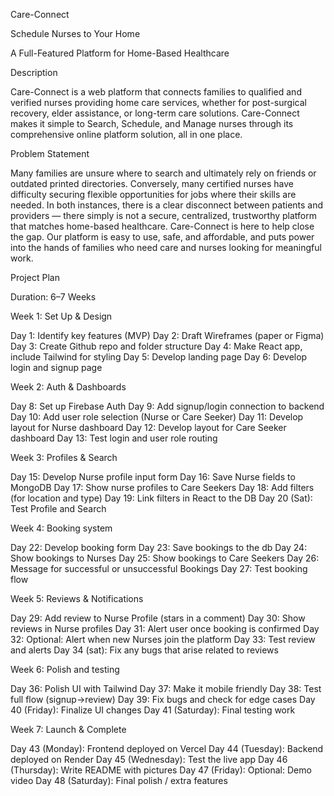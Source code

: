 Care-Connect

Schedule Nurses to Your Home

A Full-Featured Platform for Home-Based Healthcare

Description

Care-Connect is a web platform that connects families to qualified and verified nurses providing home care services, whether for post-surgical recovery, elder assistance, or long-term care solutions. Care-Connect makes it simple to Search, Schedule, and Manage nurses through its comprehensive online platform solution, all in one place.

Problem Statement

Many families are unsure where to search and ultimately rely on friends or outdated printed directories. Conversely, many certified nurses have difficulty securing flexible opportunities for jobs where their skills are needed. In both instances, there is a clear disconnect between patients and providers — there simply is not a secure, centralized, trustworthy platform that matches home-based healthcare. Care-Connect is here to help close the gap. Our platform is easy to use, safe, and affordable, and puts power into the hands of families who need care and nurses looking for meaningful work.

Project Plan


Duration: 6–7 Weeks


Week 1: Set Up & Design

Day 1: Identify key features (MVP) 
Day 2: Draft Wireframes (paper or Figma) 
Day 3: Create Github repo and folder structure 
Day 4: Make React app, include Tailwind for styling 
Day 5: Develop landing page
Day 6: Develop login and signup page

Week 2: Auth & Dashboards 

Day 8: Set up Firebase Auth
Day 9: Add signup/login connection to backend
Day 10: Add user role selection (Nurse or Care Seeker)
Day 11: Develop layout for Nurse dashboard 
Day 12: Develop layout for Care Seeker dashboard
Day 13: Test login and user role routing

Week 3: Profiles & Search

Day 15: Develop Nurse profile input form
Day 16: Save Nurse fields to MongoDB
Day 17: Show nurse profiles to Care Seekers
Day 18: Add filters (for location and type)
Day 19: Link filters in React to the DB
Day 20 (Sat): Test Profile and Search

Week 4: Booking system

Day 22: Develop booking form
Day 23: Save bookings to the db
Day 24: Show bookings to Nurses 
Day 25: Show bookings to Care Seekers
Day 26: Message for successful or unsuccessful Bookings
Day 27: Test booking flow

Week 5: Reviews & Notifications

Day 29: Add review to Nurse Profile (stars in a comment)
Day 30: Show reviews in Nurse profiles 
Day 31: Alert user once booking is confirmed 
Day 32: Optional: Alert when new Nurses join the platform
Day 33: Test review and alerts
Day 34 (sat): Fix any bugs that arise related to reviews

Week 6: Polish and testing 

Day 36: Polish UI with Tailwind 
Day 37: Make it mobile friendly
Day 38: Test full flow (signup→review)
Day 39: Fix bugs and check for edge cases
Day 40 (Friday): Finalize UI changes
Day 41 (Saturday): Final testing work

Week 7: Launch & Complete

Day 43 (Monday): Frontend deployed on Vercel
Day 44 (Tuesday): Backend deployed on Render
Day 45 (Wednesday): Test the live app
Day 46 (Thursday): Write README with pictures
Day 47 (Friday): Optional: Demo video
Day 48 (Saturday): Final polish / extra features

